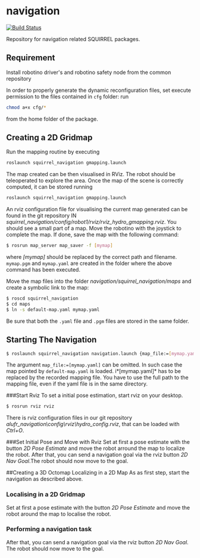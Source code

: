 navigation
==========
[![Build Status](https://magnum.travis-ci.com/squirrel-project/navigation.svg?token=3yXoCRsCegowgzzpPuqw)](https://magnum.travis-ci.com/squirrel-project/navigation)

Repository for navigation related SQUIRREL packages.

## Requirement

Install robotino driver's and robotino safety node from the common
repository

In order to properly generate the dynamic reconfiguration files, set
execute permission to the files contained in `cfg` folder: run
```bash
chmod a+x cfg/*	
```
from the home folder of the package.

## Creating a 2D Gridmap

Run the mapping routine by executing

```bash
roslaunch squirrel_navigation gmapping.launch 
``` 

The map created can be then visualised in RViz. The robot should be
teleoperated to explore the area. Once the map of the scene is
correctly computed, it can be stored running

```bash
roslaunch squirrel_navigation gmapping.launch
```

An rviz configuration file for visualising the current map generated
can be found in the git repository IN
*squirrel_navigation/config/robot1/rviz/rviz_hydro_gmapping.rviz*.
You should see a small part of a map.  Move the robotino with the
joystick to complete the map.  If done, save the map with the
following command:

```bash 
$ rosrun map_server map_saver -f [mymap] 
``` 

where *[mymap]* should be replaced by the correct path and filename.
`mymap.pgm` and `mymap.yaml` are created in the folder where the above
command has been executed.

Move the map files into the folder
*navigation/squirrel_navigation/maps* and create a symbolic link to
the map:
```bash
$ roscd squirrel_navigation
$ cd maps
$ ln -s default-map.yaml mymap.yaml
```
Be sure that both the `.yaml` file and `.pgm` files are stored
in the same folder.

## Starting The Navigation

```bash
$ roslaunch squirrel_navigation navigation.launch {map_file:=[mymap.yaml]}
```
The argument `map_file:=[mymap.yaml]` can be omitted. In such case the
map pointed by `default-map.yaml` is loaded. i*[mymap.yaml]* has to be
replaced by the recorded mapping file.  You have to use the full path
to the mapping file, even if the yaml file is in the same directory.


###Start Rviz
To set a initial pose estimation, start rviz on your desktop.
```bash
$ rosrun rviz rviz
```
There is rviz configuration files in our git repository *alufr_navigation\config\rviz\hydro_config.rviz*,
that can be loaded with *Ctrl+O*.

###Set Initial Pose and Move with Rviz
Set at first a pose estimate with the button *2D Pose Estimate* and move the robot arround the map to localize the
robot. After that, you can send a navigation goal via the rviz button *2D Nav Goal*.The robot should now move to the goal.

##Creating a 3D Octomap Localizing in a 2D Map
As as first step, start the navigation as described above.

### Localising in a 2D Gridmap

Set at first a pose estimate with the button *2D Pose Estimate* and
move the robot around the map to localise the robot.

### Performing a navigation task

After that, you can send a navigation goal via the rviz button *2D Nav Goal*.
The robot should now move to the goal.


<!-- ## Creating a 3D Octomap  -->

<!-- To generate a 3D map of scene the pose of the robot must be known. For this, perform the -->
<!-- localisation procedure as described in the section above. Once the robot is localised,  -->
<!-- launch *octomap_server*: -->

<!-- ```bash -->
<!-- roslaunch squirrel_navigation octomap_server.launch -->
<!-- ``` -->

<!-- Let the robot navigate in the environment. Finally store the 3D Octomap executing -->

<!-- ```bash -->
<!-- rosrun octomap_server octomap_saver -f [octomap_name.ot] -->
<!-- ``` -->

<!-- The 3D Octomap should now have been stored in *octomap_name.ot*. -->

<!-- ### Visualising the 3D Octomap -->

<!-- To visualise the octomap, `octovis` is required.  -->

<!-- `sudo apt-get install ros-hydro-octovis` to install it and  -->
<!-- `octovis octomap_name.ot` to show the 3D Octomap. -->

